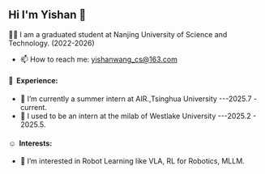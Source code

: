 ## Hi I'm Yishan 👋
🧑‍🎓 I am a graduated student at Nanjing University of Science and Technology. (2022-2026)
- 📫 How to reach me: yishanwang_cs@163.com
#### 🧟 &nbsp;**Experience:**
- 🤖 I’m currently a summer intern at AIR.,Tsinghua University  ---2025.7 - current.
- 🔭 I used to be an intern at the milab of Westlake University ---2025.2 - 2025.5.
#### ☺︎ &nbsp;**Interests:**
- 🍚 I’m interested in Robot Learning like VLA, RL for Robotics, MLLM.
